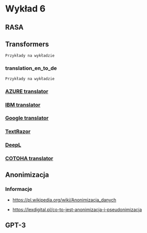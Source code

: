 # Wykład 6

## RASA

## Transformers

```
Przykłady na wykładzie 
```

### translation_en_to_de

```
Przykłady na wykładzie 
```

### [AZURE translator](https://azure.microsoft.com/pl-pl/services/cognitive-services/translator/#features)

### [IBM translator](https://www.ibm.com/watson/services/language-translator/)

### [Google translator](https://cloud.google.com/translate)

### [TextRazor](https://www.textrazor.com/)

### [DeepL](https://www.deepl.com/translator)

### [COTOHA translator](https://www.ntt.com/en/services/application/cotoha-translator.html)

## Anonimizacja

### Informacje

- https://pl.wikipedia.org/wiki/Anonimizacja_danych

- https://lexdigital.pl/co-to-jest-anonimizacja-i-pseudonimizacja

## GPT-3







